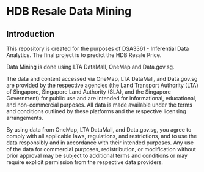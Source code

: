 # HDB Resale Data Mining
## Introduction
This repository is created for the purposes of DSA3361 - Inferential Data Analytics. The final project is to predict the HDB Resale Price.

Data Mining is done using LTA DataMall, OneMap and Data.gov.sg. 

The data and content accessed via OneMap, LTA DataMall, and Data.gov.sg are provided by the respective agencies (the Land Transport Authority (LTA) of Singapore, Singapore Land Authority (SLA), and the Singapore Government) for public use and are intended for informational, educational, and non-commercial purposes. All data is made available under the terms and conditions outlined by these platforms and the respective licensing arrangements.

By using data from OneMap, LTA DataMall, and Data.gov.sg, you agree to comply with all applicable laws, regulations, and restrictions, and to use the data responsibly and in accordance with their intended purposes. Any use of the data for commercial purposes, redistribution, or modification without prior approval may be subject to additional terms and conditions or may require explicit permission from the respective data providers.
